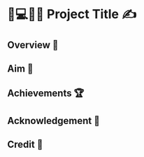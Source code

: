 # 🔰💻👨‍💻 Project Title ✍️ 
## Overview 📝
## Aim 🎯
## Achievements 🏆
## Acknowledgement 🙏
## Credit 👏
